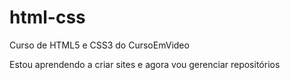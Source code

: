 # html-css
 Curso de HTML5 e CSS3 do CursoEmVideo

Estou aprendendo a criar sites e agora vou gerenciar repositórios
